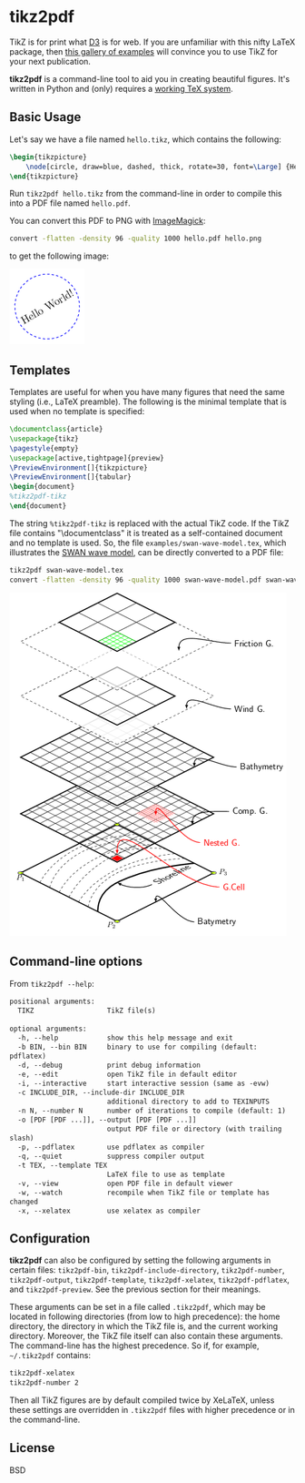 tikz2pdf
========

TikZ is for print what [D3](http://d3js.org/) is for web. If you are unfamiliar with this nifty LaTeX package, then [this gallery of examples](http://www.texample.net/tikz/examples/all/) will convince you to use TikZ for your next publication.

**tikz2pdf** is a command-line tool to aid you in creating beautiful figures.
It's written in Python and (only) requires a [working TeX system](http://en.wikibooks.org/wiki/LaTeX/Installation). 

Basic Usage
-----------

Let's say we have a file named `hello.tikz`, which contains the following:

```latex
\begin{tikzpicture}
	\node[circle, draw=blue, dashed, thick, rotate=30, font=\Large] {Hello World!};
\end{tikzpicture}
```

Run `tikz2pdf hello.tikz` from the command-line in order to compile this into a PDF file named `hello.pdf`.

You can convert this PDF to PNG with [ImageMagick](http://www.imagemagick.org/script/index.php):

```bash
convert -flatten -density 96 -quality 1000 hello.pdf hello.png
```

to get the following image:

![Hello World!](examples/hello.png)

Templates
---------

Templates are useful for when you have many figures that need the same styling (i.e., LaTeX preamble). The following is the minimal template that is used when no template is specified:

```latex
\documentclass{article}
\usepackage{tikz}
\pagestyle{empty}
\usepackage[active,tightpage]{preview}
\PreviewEnvironment[]{tikzpicture}
\PreviewEnvironment[]{tabular}
\begin{document}
%tikz2pdf-tikz
\end{document}
```

The string `%tikz2pdf-tikz` is replaced with the actual TikZ code. If the TikZ file contains "\documentclass" it is treated as a self-contained document and no template is used. So, the file `examples/swan-wave-model.tex`, which illustrates the [SWAN wave model](http://www.texample.net/tikz/examples/swan-wave-model/), can be directly converted to a PDF file:

```bash
tikz2pdf swan-wave-model.tex
convert -flatten -density 96 -quality 1000 swan-wave-model.pdf swan-wave-model.png
```

![SWAN Model](examples/swan-wave-model.png)

Command-line options
--------------------

From `tikz2pdf --help`:

    positional arguments:
      TIKZ                  TikZ file(s)
    
    optional arguments:
      -h, --help            show this help message and exit
      -b BIN, --bin BIN     binary to use for compiling (default: pdflatex)
      -d, --debug           print debug information
      -e, --edit            open TikZ file in default editor
      -i, --interactive     start interactive session (same as -evw)
      -c INCLUDE_DIR, --include-dir INCLUDE_DIR
                            additional directory to add to TEXINPUTS
      -n N, --number N      number of iterations to compile (default: 1)
      -o [PDF [PDF ...]], --output [PDF [PDF ...]]
                            output PDF file or directory (with trailing slash)
      -p, --pdflatex        use pdflatex as compiler
      -q, --quiet           suppress compiler output
      -t TEX, --template TEX
                            LaTeX file to use as template
      -v, --view            open PDF file in default viewer
      -w, --watch           recompile when TikZ file or template has changed
      -x, --xelatex         use xelatex as compiler

Configuration
-------------

**tikz2pdf** can also be configured by setting the following arguments in certain files: `tikz2pdf-bin`, `tikz2pdf-include-directory`, `tikz2pdf-number`, `tikz2pdf-output`, `tikz2pdf-template`, `tikz2pdf-xelatex`, `tikz2pdf-pdflatex`, and `tikz2pdf-preview`. See the previous section for their meanings.

These arguments can be set in a file called `.tikz2pdf`, which may be located in following directories (from low to high precedence): the home directory, the directory in which the TikZ file is, and the current working directory. Moreover, the TikZ file itself can also contain these arguments. The command-line has the highest precedence. So if, for example, `~/.tikz2pdf` contains:

```latex
tikz2pdf-xelatex
tikz2pdf-number 2
```

Then all TikZ figures are by default compiled twice by XeLaTeX, unless these settings are overridden in `.tikz2pdf` files with higher precedence or in the command-line.

License
-------

BSD
